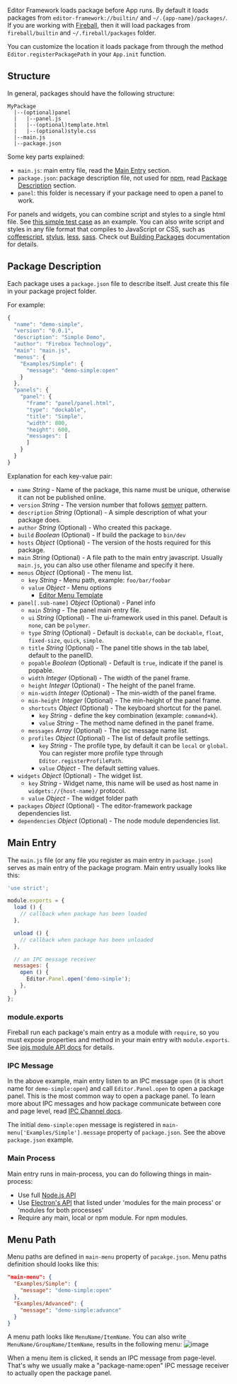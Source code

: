 Editor Framework loads package before App runs. By default it loads packages from `editor-framework://builtin/` and `~/.{app-name}/packages/`. If you are working with [Fireball](https://github.com/fireball-x/fireball), then it will load packages from `fireball/builtin` and `~/.fireball/packages` folder.

You can customize the location it loads package from through the method `Editor.registerPackagePath` in your `App.init` function.

## Structure

In general, packages should have the following structure:

```plain
MyPackage
  |--(optional)panel
  |   |--panel.js
  |   |--(optional)template.html
  |   |--(optional)style.css
  |--main.js
  |--package.json
```

Some key parts explained:

- `main.js`: main entry file, read the [Main Entry](#main-entry) section.
- `package.json`: package description file, not used for [npm](https://www.npmjs.com/), read [Package Description](#package-description) section.
- `panel`: this folder is necessary if your package need to open a panel to work.

For panels and widgets, you can combine script and styles to a single html file. See [this simple test case](/test/fixtures/packages/simple/panel/panel.js) as an example. You can also write script and styles in any file format that compiles to JavaScript or CSS, such as [coffeescript](http://coffeescript.org/), [stylus](https://learnboost.github.io/stylus/), [less](http://lesscss.org/), [sass](http://sass-lang.com/). Check out [Building Packages](load-and-build-packages.md) documentation for details.

## Package Description

Each package uses a `package.json` file to describe itself. Just create this file in your package project folder.

For example:

```js
{
  "name": "demo-simple",
  "version": "0.0.1",
  "description": "Simple Demo",
  "author": "Firebox Technology",
  "main": "main.js",
  "menus": {
    "Examples/Simple": {
      "message": "demo-simple:open"
    }
  },
  "panels": {
    "panel": {
      "frame": "panel/panel.html",
      "type": "dockable",
      "title": "Simple",
      "width": 800,
      "height": 600,
      "messages": [
      ]
    }
  }
}
```

Explanation for each key-value pair:

  - `name` *String* - Name of the package, this name must be unique, otherwise it can not be published online.
  - `version` *String* - The version number that follows [semver](http://semver.org/) pattern.
  - `description` *String* (Optional) - A simple description of what your package does.
  - `author` *String* (Optional) - Who created this package.
  - `build` *Boolean* (Optional) - If build the package to `bin/dev`
  - `hosts` *Object* (Optional) - The version of the hosts required for this package.
  - `main` *String* (Optional) - A file path to the main entry javascript. Usually `main.js`, you can also use other filename and specify it here.
  - `menus` *Object* (Optional) - The menu list.
    - `key` *String* - Menu path, example: `foo/bar/foobar`
    - `value` *Object* - Menu options
      - [Editor Menu Template](https://github.com/fireball-x/editor-framework/blob/master/docs/api/core/menu.md)
  - `panel[.sub-name]` *Object* (Optional) - Panel info
    - `main` *String* - The panel main entry file.
    - `ui` *String* (Optional) - The ui-framework used in this panel. Default is `none`, can be `polymer`.
    - `type` *String* (Optional) - Default is `dockable`, can be `dockable`, `float`, `fixed-size`, `quick`, `simple`.
    - `title` *String* (Optional) - The panel title shows in the tab label, default to the panelID.
    - `popable` *Boolean* (Optional) - Default is `true`, indicate if the panel is popable.
    - `width` *Integer* (Optional) - The width of the panel frame.
    - `height` *Integer* (Optional) - The height of the panel frame.
    - `min-width` *Integer* (Optional) - The min-width of the panel frame.
    - `min-height` *Integer* (Optional) - The min-height of the panel frame.
    - `shortcuts` *Object* (Optional) - The keyboard shortcut for the panel.
      - `key` *String* - define the key combination (example: `command+k`).
      - `value` *String* - The method name defined in the panel frame.
    - `messages` *Array* (Optional) - The ipc message name list.
    - `profiles` *Object* (Optional) - The list of default profile settings.
      - `key` *String* - The profile type, by default it can be `local` or `global`. You can register more profile type through `Editor.registerProfilePath`.
      - `value` *Object* - The default setting values.
  - `widgets` *Object* (Optional) - The widget list.
    - `key` *String* - Widget name, this name will be used as host name in `widgets://{host-name}/` protocol.
    - `value` *Object* - The widget folder path
  - `packages` *Object* (Optional) - The editor-framework package dependencies list.
  - `dependencies` *Object* (Optional) - The node module dependencies list.

## Main Entry

The `main.js` file (or any file you register as main entry in `package.json`) serves as main entry of the package program. Main entry usually looks like this:

```js
'use strict';

module.exports = {
  load () {
    // callback when package has been loaded
  },

  unload () {
    // callback when package has been unloaded
  },

  // an IPC message receiver
  messages: {
    open () {
      Editor.Panel.open('demo-simple');
    },
  }
};
```

### module.exports

Fireball run each package's main entry as a module with `require`, so you must expose properties and method in your main entry with `module.exports`. See [iojs module API docs](https://iojs.org/api/modules.html#modules_module_exports) for details.

### IPC Message

In the above example, main entry listen to an IPC message `open` (it is short name for `demo-simple:open`) and call `Editor.Panel.open` to open a package panel. This is the most common way to open a package panel. To learn more about IPC messages and how package communicate between core and page level, read [IPC Channel docs](ipc-channel.md).

The initial `demo-simple:open` message is registered in `main-menu['Examples/Simple'].message` property of `package.json`. See the above `package.json` example.

### Main Process

Main entry runs in main-process, you can do following things in main-process:

- Use full [Node.js API](https://nodejs.org/api/)
- Use [Electron's API](https://github.com/atom/electron/tree/master/docs#api-references) that listed under 'modules for the main process' or 'modules for both processes'
- Require any main, local or npm module. For npm modules.

## Menu Path

Menu paths are defined in `main-menu` property of `pacakge.json`. Menu paths definition should looks like this:

```json
"main-menu": {
  "Examples/Simple": {
    "message": "demo-simple:open"
  },
  "Examples/Advanced": {
    "message": "demo-simple:advance"
  }
}
```

A menu path looks like `MenuName/ItemName`. You can also write `MenuName/GroupName/ItemName`, results in the following menu:
![image](https://cloud.githubusercontent.com/assets/344547/8249697/89da532e-169f-11e5-9f69-d49731ea0ca6.png)

When a menu item is clicked, it sends an IPC message from page-level. That's why we usually make a "package-name:open" IPC message receiver to actually open the package panel.
